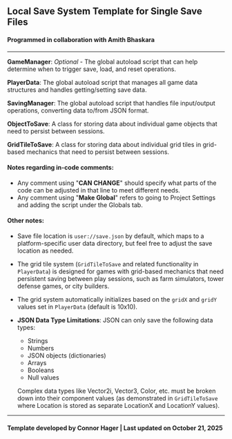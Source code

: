 ## Local Save System Template for Single Save Files
#### Programmed in collaboration with Amith Bhaskara
--- 
**GameManager**: *Optional* - The global autoload script that can help determine when to trigger save, load, and reset operations.

**PlayerData**: The global autoload script that manages all game data structures and handles getting/setting save data.

**SavingManager**: The global autoload script that handles file input/output operations, converting data to/from JSON format.

**ObjectToSave**: A class for storing data about individual game objects that need to persist between sessions.

**GridTileToSave**: A class for storing data about individual grid tiles in grid-based mechanics that need to persist between sessions.

#### Notes regarding in-code comments:
* Any comment using "**CAN CHANGE**" should specify what parts of the code can be adjusted in that line to meet different needs.
* Any comment using "**Make Global**" refers to going to Project Settings and adding the script under the Globals tab.

#### Other notes:
* Save file location is `user://save.json` by default, which maps to a platform-specific user data directory, but feel free to adjust the save location as needed.
* The grid tile system (`GridTileToSave` and related functionality in `PlayerData`) is designed for games with grid-based mechanics that need persistent saving between play sessions, such as farm simulators, tower defense games, or city builders.
* The grid system automatically initializes based on the `gridX` and `gridY` values set in `PlayerData` (default is 10x10).
* **JSON Data Type Limitations**: JSON can only save the following data types:
	* Strings
	* Numbers
	* JSON objects (dictionaries)
	* Arrays
	* Booleans
	* Null values
	
	Complex data types like Vector2i, Vector3, Color, etc. must be broken down into their component values (as demonstrated in `GridTileToSave` where Location is stored as separate LocationX and LocationY values).
---
#### Template developed by Connor Hager | Last updated on October 21, 2025